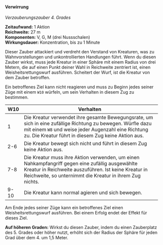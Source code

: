 #### Verwirrung
<!-- markdownlint-disable link-image-reference-definitions -->
<!-- spell-checker:words added amount avoids casting concentration damage different duration emphasis ends english false formula hour halves hours kommagetrennt mechanics minutes reaction ritual same saving school somatic special spell throw true wording wotc -->
<!-- spell-checker:words confusion -->
[_metadata_:spell_name]:- "Verwirrung"
[_metadata_:spell_name_english]:- "Confusion"
[_metadata_:spell_school]:- "Verzauberungszauber"
[_metadata_:spell_level]:- "4"
[_metadata_:casting_time_amount]:- "1"
<!-- "action", "bonus action", "reaction", "minute", "minutes", "hour", "hours" -->
[_metadata_:casting_time_unit]:- "Aktion"
<!-- "true" oder "false" -->
[_metadata_:ritual]:- "false"
[_metadata_:range]:- "27 m"
[_metadata_:target]:- "3-m-Radius Sphäre"
<!-- "true" oder "false" -->
[_metadata_:components_verbal]:- "true"
<!-- "true" oder "false" -->
[_metadata_:components_somatic]:- "true"
<!-- "true" oder "false" -->
[_metadata_:components_material]:- "true"
[_metadata_:components_material_description]:- "drei Nussschalen"
<!-- "true" oder "false" -->
[_metadata_:concentration]:- "true"
[_metadata_:duration]:- "1 Minute"
[_metadata_:saving_throw]:- "Weisheit"
<!-- "halves_damage", "avoids_effect", "ends_effect", "special"; falls mehrere wahr sind, kommagetrennt einfügen -->
[_metadata_:saving_throw_success]:- "ends_effect"
<!-- "mechanics_same_wording_same", "mechanics_same_wording_different", "mechanics_different_wording_different" oder "added" -->
[_metadata_:compared_to_wotc_srd_5.1]:- "mechanics_same_wording_same"
<!-- "mechanics_same_wording_different", "mechanics_different_wording_different" oder "added" -->
[_metadata_:compared_to_a5e_srd]:- "???"
<!-- markdownlint-disable-next-line no-emphasis-as-heading -->
_Verzauberungszauber 4. Grades_

**Zeitaufwand:** 1 Aktion \
**Reichweite:** 27 m \
**Komponenten:** V, G, M (drei Nussschalen) \
**Wirkungsdauer:** Konzentration, bis zu 1 Minute

Dieser Zauber attackiert und verdreht den Verstand von Kreaturen, was zu Wahnvorstellungen und unkontrollierten Handlungen führt.
Wenn du diesen Zauber wirkst, muss jede Kreatur in einer Sphäre mit einem Radius von drei Metern, die auf einen Punkt deiner Wahl in Reichweite zentriert ist, einen Weisheitsrettungswurf ausführen.
Scheitert der Wurf, ist die Kreatur von dem Zauber betroffen.

Ein betroffenes Ziel kann nicht reagieren und muss zu Beginn jedes seiner Züge mit einem `W10` würfeln, um sein Verhalten in diesem Zug zu bestimmen.

| W10 | Verhalten |
|-----|-----------|
| 1 | Die Kreatur verwendet ihre gesamte Bewegungsrate, um sich in eine zufällige Richtung zu bewegen. Würfle dazu mit einem `W8` und weise jeder Augenzahl eine Richtung zu. Die Kreatur führt in diesem Zug keine Aktion aus. |
| 2-6 | Die Kreatur bewegt sich nicht und führt in diesem Zug keine Aktion aus. |
| 7-8 | Die Kreatur muss ihre Aktion verwenden, um einen Nahkampfangriff gegen eine zufällig ausgewählte Kreatur in Reichweite auszuführen. Ist keine Kreatur in Reichweite, so unternimmt die Kreatur in ihrem Zug nichts. |
| 9-10 | Die Kreatur kann normal agieren und sich bewegen. |

Am Ende jedes seiner Züge kann ein betroffenes Ziel einen Weisheitsrettungswurf ausführen.
Bei einem Erfolg endet der Effekt für dieses Ziel.

**Auf höheren Graden:** Wirkst du diesen Zauber, indem du einen Zauberplatz des 5. Grades oder höher nutzt, erhöht sich der Radius der Sphäre für jeden Grad über dem 4. um 1,5 Meter.
